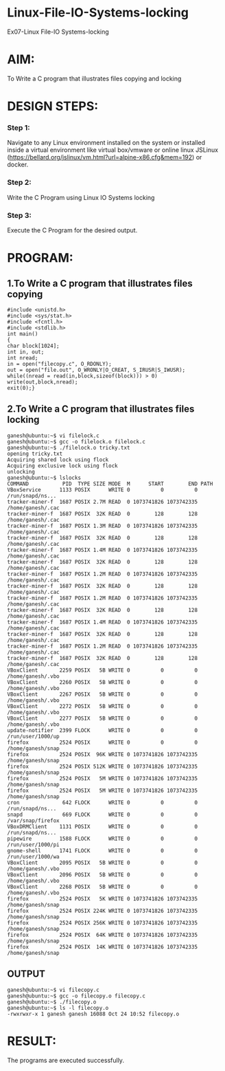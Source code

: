 # Linux-File-IO-Systems-locking
Ex07-Linux File-IO Systems-locking
# AIM:
To Write a C program that illustrates files copying and locking

# DESIGN STEPS:

### Step 1:

Navigate to any Linux environment installed on the system or installed inside a virtual environment like virtual box/vmware or online linux JSLinux (https://bellard.org/jslinux/vm.html?url=alpine-x86.cfg&mem=192) or docker.

### Step 2:

Write the C Program using Linux IO Systems locking

### Step 3:

Execute the C Program for the desired output. 

# PROGRAM:

## 1.To Write a C program that illustrates files copying 

```
#include <unistd.h>
#include <sys/stat.h>
#include <fcntl.h>
#include <stdlib.h>
int main()
{
char block[1024];
int in, out;
int nread;
in = open("filecopy.c", O_RDONLY);
out = open("file.out", O_WRONLY|O_CREAT, S_IRUSR|S_IWUSR);
while((nread = read(in,block,sizeof(block))) > 0)
write(out,block,nread);
exit(0);}

```






## 2.To Write a C program that illustrates files locking

```
ganesh@ubuntu:~$ vi filelock.c
ganesh@ubuntu:~$ gcc -o filelock.o filelock.c
ganesh@ubuntu:~$ ./filelock.o tricky.txt 
opening tricky.txt
Acquiring shared lock using flock
Acquiring exclusive lock using flock
unlocking
ganesh@ubuntu:~$ lslocks
COMMAND           PID  TYPE SIZE MODE  M      START        END PATH
VBoxService      1133 POSIX      WRITE 0          0          0 /run/snapd/ns...
tracker-miner-f  1687 POSIX 2.7M READ  0 1073741826 1073742335 /home/ganesh/.cac
tracker-miner-f  1687 POSIX  32K READ  0        128        128 /home/ganesh/.cac
tracker-miner-f  1687 POSIX 1.3M READ  0 1073741826 1073742335 /home/ganesh/.cac
tracker-miner-f  1687 POSIX  32K READ  0        128        128 /home/ganesh/.cac
tracker-miner-f  1687 POSIX 1.4M READ  0 1073741826 1073742335 /home/ganesh/.cac
tracker-miner-f  1687 POSIX  32K READ  0        128        128 /home/ganesh/.cac
tracker-miner-f  1687 POSIX 1.2M READ  0 1073741826 1073742335 /home/ganesh/.cac
tracker-miner-f  1687 POSIX  32K READ  0        128        128 /home/ganesh/.cac
tracker-miner-f  1687 POSIX 1.2M READ  0 1073741826 1073742335 /home/ganesh/.cac
tracker-miner-f  1687 POSIX  32K READ  0        128        128 /home/ganesh/.cac
tracker-miner-f  1687 POSIX 1.4M READ  0 1073741826 1073742335 /home/ganesh/.cac
tracker-miner-f  1687 POSIX  32K READ  0        128        128 /home/ganesh/.cac
tracker-miner-f  1687 POSIX 1.2M READ  0 1073741826 1073742335 /home/ganesh/.cac
tracker-miner-f  1687 POSIX  32K READ  0        128        128 /home/ganesh/.cac
VBoxClient       2259 POSIX   5B WRITE 0          0          0 /home/ganesh/.vbo
VBoxClient       2260 POSIX   5B WRITE 0          0          0 /home/ganesh/.vbo
VBoxClient       2267 POSIX   5B WRITE 0          0          0 /home/ganesh/.vbo
VBoxClient       2272 POSIX   5B WRITE 0          0          0 /home/ganesh/.vbo
VBoxClient       2277 POSIX   5B WRITE 0          0          0 /home/ganesh/.vbo
update-notifier  2399 FLOCK      WRITE 0          0          0 /run/user/1000/up
firefox          2524 POSIX      WRITE 0          0          0 /home/ganesh/snap
firefox          2524 POSIX  96K WRITE 0 1073741826 1073742335 /home/ganesh/snap
firefox          2524 POSIX 512K WRITE 0 1073741826 1073742335 /home/ganesh/snap
firefox          2524 POSIX   5M WRITE 0 1073741826 1073742335 /home/ganesh/snap
firefox          2524 POSIX   5M WRITE 0 1073741826 1073742335 /home/ganesh/snap
cron              642 FLOCK      WRITE 0          0          0 /run/snapd/ns...
snapd             669 FLOCK      WRITE 0          0          0 /var/snap/firefox
VBoxDRMClient    1131 POSIX      WRITE 0          0          0 /run/snapd/ns...
pipewire         1588 FLOCK      WRITE 0          0          0 /run/user/1000/pi
gnome-shell      1741 FLOCK      WRITE 0          0          0 /run/user/1000/wa
VBoxClient       2095 POSIX   5B WRITE 0          0          0 /home/ganesh/.vbo
VBoxClient       2096 POSIX   5B WRITE 0          0          0 /home/ganesh/.vbo
VBoxClient       2268 POSIX   5B WRITE 0          0          0 /home/ganesh/.vbo
firefox          2524 POSIX   5K WRITE 0 1073741826 1073742335 /home/ganesh/snap
firefox          2524 POSIX 224K WRITE 0 1073741826 1073742335 /home/ganesh/snap
firefox          2524 POSIX 256K WRITE 0 1073741826 1073742335 /home/ganesh/snap
firefox          2524 POSIX  64K WRITE 0 1073741826 1073742335 /home/ganesh/snap
firefox          2524 POSIX  14K WRITE 0 1073741826 1073742335 /home/ganesh/snap

```

## OUTPUT

```
ganesh@ubuntu:~$ vi filecopy.c
ganesh@ubuntu:~$ gcc -o filecopy.o filecopy.c
ganesh@ubuntu:~$ ./filecopy.o
ganesh@ubuntu:~$ ls -l filecopy.o
-rwxrwxr-x 1 ganesh ganesh 16088 Oct 24 10:52 filecopy.o

```



# RESULT:
The programs are executed successfully.

